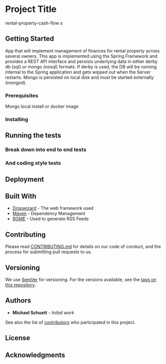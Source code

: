 # Project Title

rental-property-cash-flow
s
## Getting Started

App that will implement management of finances for rental property across several owners. This app is implemented using the Spring Framework
and provides a REST API interface and persists underlying data in either derby db (sql) or mongo (nosql) formats. If derby is used, the DB
will be running internal to the Spring application and gets wipped out when the Server restarts. Mongo is persisted on local disk and must
be started externally (mongod).

### Prerequisites

Mongo local install or docker image

### Installing

## Running the tests

### Break down into end to end tests

### And coding style tests

## Deployment

## Built With

* [Dropwizard](http://www.dropwizard.io/1.0.2/docs/) - The web framework used
* [Maven](https://maven.apache.org/) - Dependency Management
* [ROME](https://rometools.github.io/rome/) - Used to generate RSS Feeds

## Contributing

Please read [CONTRIBUTING.md](https://gist.github.com/PurpleBooth/b24679402957c63ec426) for details on our code of conduct, and the process for submitting pull requests to us.

## Versioning

We use [SemVer](http://semver.org/) for versioning. For the versions available, see the [tags on this repository](https://github.com/your/project/tags). 

## Authors

* **Michael Schuett** - *Initial work* 

See also the list of [contributors](https://github.com/your/project/contributors) who participated in this project.

## License

## Acknowledgments


